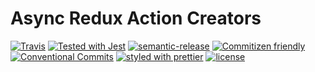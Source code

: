 # Async Redux Action Creators

[![Travis](https://img.shields.io/travis/VinSpee/async-redux-actions.svg?style=flat-square)](https://travis-ci.org/VinSpee/async-redux-actions)
[![Tested with Jest](https://img.shields.io/badge/tested_with-jest-99424f.svg?longCache=true&style=flat-square)](https://github.com/facebook/jest)
[![semantic-release](https://img.shields.io/badge/%20%20%F0%9F%93%A6%F0%9F%9A%80-semantic--release-e10079.svg?longCache=true&style=flat-square)](https://github.com/semantic-release/semantic-release)
[![Commitizen friendly](https://img.shields.io/badge/commitizen-friendly-brightgreen.svg?longCache=true&style=flat-square)](http://commitizen.github.io/cz-cli/)
[![Conventional Commits](https://img.shields.io/badge/Conventional%20Commits-1.0.0-yellow.svg?longCache=true&style=flat-square)](https://conventionalcommits.org)
[![styled with prettier](https://img.shields.io/badge/styled_with-prettier-ff69b4.svg?longCache=true&style=flat-square)](https://github.com/prettier/prettier)
[![license](https://img.shields.io/github/license/VinSpee/async-redux-action-creators.svg?longCache=true&style=flat-square)](https://github.com/VinSpee/async-redux-actions/blob/master/LICENSE)
